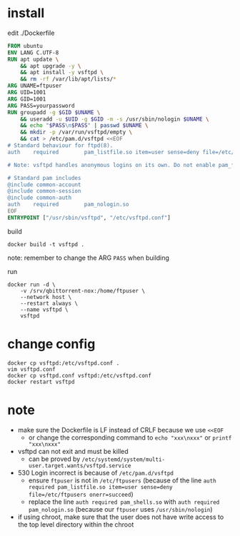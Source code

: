 # install

edit ./Dockerfile

```Dockerfile
FROM ubuntu
ENV LANG C.UTF-8
RUN apt update \
    && apt upgrade -y \
    && apt install -y vsftpd \
    && rm -rf /var/lib/apt/lists/*
ARG UNAME=ftpuser
ARG UID=1001
ARG GID=1001
ARG PASS=yourpassword
RUN groupadd -g $GID $UNAME \
    && useradd -u $UID -g $GID -m -s /usr/sbin/nologin $UNAME \
    && echo "$PASS\n$PASS" | passwd $UNAME \
    && mkdir -p /var/run/vsftpd/empty \
    && cat > /etc/pam.d/vsftpd <<EOF
# Standard behaviour for ftpd(8).
auth    required        pam_listfile.so item=user sense=deny file=/etc/ftpusers                                                                                                              onerr=succeed

# Note: vsftpd handles anonymous logins on its own. Do not enable pam_ftp.so.

# Standard pam includes
@include common-account
@include common-session
@include common-auth
auth    required        pam_nologin.so
EOF
ENTRYPOINT ["/usr/sbin/vsftpd", "/etc/vsftpd.conf"]
```

build

```
docker build -t vsftpd .
```

note: remember to change the ARG `PASS` when building

run

```
docker run -d \
    -v /srv/qbittorrent-nox:/home/ftpuser \
    --network host \
    --restart always \
    --name vsftpd \
    vsftpd
```

# change config

```
docker cp vsftpd:/etc/vsftpd.conf .
vim vsftpd.conf
docker cp vsftpd.conf vsftpd:/etc/vsftpd.conf
docker restart vsftpd
```

# note

+ make sure the Dockerfile is LF instead of CRLF because we use `<<EOF`
    + or change the corresponding command to `echo "xxx\nxxx"` or `printf "xxx\nxxx"`
+ vsftpd can not exit and must be killed
    + can be proved by `/etc/systemd/system/multi-user.target.wants/vsftpd.service`
+ 530 Login incorrect is because of `/etc/pam.d/vsftpd`
    + ensure `ftpuser` is not in `/etc/ftpusers` (because of the line `auth required pam_listfile.so item=user sense=deny file=/etc/ftpusers onerr=succeed`)
    + replace the line `auth required pam_shells.so` with `auth required pam_nologin.so` (because our `ftpuser` uses `/usr/sbin/nologin`)
+ if using chroot, make sure that the user does not have write access to the top level directory within the chroot
